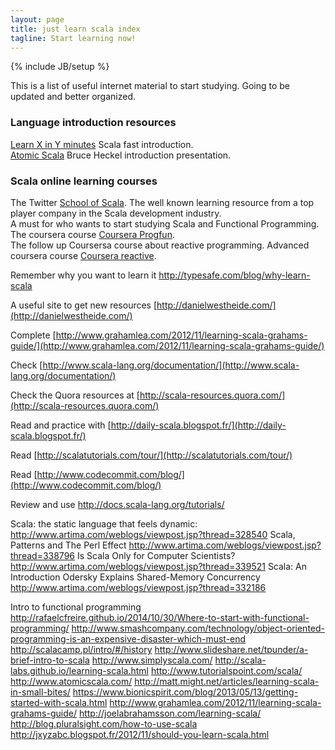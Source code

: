 ```yaml
---
layout: page
title: just learn scala index
tagline: Start learning now!
---
```

{% include JB/setup %}

This is a list of useful internet material to start studying. Going to be updated and better organized.  

### Language introduction resources
[Learn X in Y minutes](http://learnxinyminutes.com/docs/scala/) Scala fast introduction.  
[Atomic Scala](http://s3-eu-west-1.amazonaws.com/presentations2012/21_presentation.pdf) Bruce Heckel introduction presentation.   
 
### Scala online learning courses

The Twitter [School of Scala](https://twitter.github.io/scala_school/ "Twitter Scala School"). The well known learning resource from a top player company in the Scala development industry.  
A must for who wants to start studying Scala and Functional Programming. The coursera course [Coursera Progfun](https://www.coursera.org/course/progfun).   
The follow up Coursersa course about reactive programming. Advanced coursera course [Coursera reactive](https://www.coursera.org/course/reactive).  

Remember why you want to learn it [http://typesafe.com/blog/why-learn-scala ](http://typesafe.com/blog/why-learn-scala  "why-learn-scala")   

A useful site to get new resources [http://danielwestheide.com/](http://danielwestheide.com/)  

Complete [http://www.grahamlea.com/2012/11/learning-scala-grahams-guide/](http://www.grahamlea.com/2012/11/learning-scala-grahams-guide/)  

Check [http://www.scala-lang.org/documentation/](http://www.scala-lang.org/documentation/) 

Check the Quora resources at [http://scala-resources.quora.com/](http://scala-resources.quora.com/) 

Read and practice with [http://daily-scala.blogspot.fr/](http://daily-scala.blogspot.fr/)  

Read [http://scalatutorials.com/tour/](http://scalatutorials.com/tour/)

Read [http://www.codecommit.com/blog/](http://www.codecommit.com/blog/) 

Review and use [http://docs.scala-lang.org/tutorials/ ](http://docs.scala-lang.org/tutorials/) 



Scala: the static language that feels dynamic: http://www.artima.com/weblogs/viewpost.jsp?thread=328540
Scala, Patterns and The Perl Effect http://www.artima.com/weblogs/viewpost.jsp?thread=338796 
Is Scala Only for Computer Scientists?
http://www.artima.com/weblogs/viewpost.jsp?thread=339521 
Scala: An Introduction
Odersky Explains Shared-Memory Concurrency
http://www.artima.com/weblogs/viewpost.jsp?thread=332186

Intro to functional programming http://rafaelcfreire.github.io/2014/10/30/Where-to-start-with-functional-programming/
http://www.smashcompany.com/technology/object-oriented-programming-is-an-expensive-disaster-which-must-end
http://scalacamp.pl/intro/#/history
http://www.slideshare.net/tpunder/a-brief-intro-to-scala
http://www.simplyscala.com/
http://scala-labs.github.io/learning-scala.html
http://www.tutorialspoint.com/scala/
http://www.atomicscala.com/
http://matt.might.net/articles/learning-scala-in-small-bites/
https://www.bionicspirit.com/blog/2013/05/13/getting-started-with-scala.html
http://www.grahamlea.com/2012/11/learning-scala-grahams-guide/
http://joelabrahamsson.com/learning-scala/
http://blog.pluralsight.com/how-to-use-scala
http://jxyzabc.blogspot.fr/2012/11/should-you-learn-scala.html